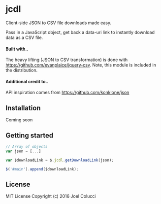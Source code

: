 # jcdl
Client-side JSON to CSV file downloads made easy.

Pass in a JavaScript object, get back a data-uri link to instantly download data as a CSV file.

#### Built with..
The heavy lifting (JSON to CSV transformation) is done with https://github.com/evanplaice/jquery-csv.
Note, this module is included in the distribution.

#### Additional credit to..
API inspiration comes from https://github.com/konklone/json

## Installation
Coming soon

## Getting started
```javascript
// Array of objects
var json = [...]

var $downloadLink = $.jcdl.getDownloadLink(json);

$('#main').append($downloadLink);
```

## License
MIT License Copyright (c) 2016 Joel Colucci